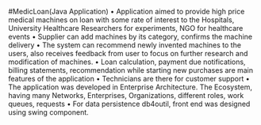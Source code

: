 #MedicLoan(Java Application)
• Application aimed to provide high price medical machines on loan with some rate of interest to the Hospitals, 
University Healthcare Researchers for experiments, NGO for healthcare events
• Supplier can add machines by its category, confirms the machine delivery
• The system can recommend newly invented machines to the users, also receives feedback from user to focus on further 
research and modification of machines. 
• Loan calculation, payment due notifications, billing statements, recommendation while starting new purchases are main 
features of the application 
• Technicians are there for customer support
• The application was developed in Enterprise Architecture. 
The Ecosystem, having many Networks, Enterprises, Organizations, different roles, work queues, requests
• For data persistence db4outil, front end was designed using swing component.

